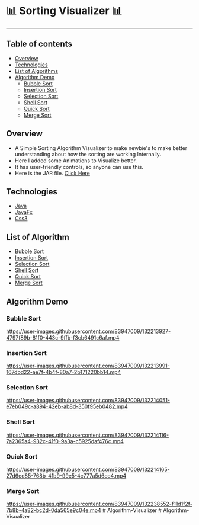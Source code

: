 # 📊 Sorting Visualizer 📊
- ---
## Table of contents
* [Overview](#overview)
* [Technologies](#technologies)
* [List of Algorithms](#list-of-algorithms)
* [Algorithm Demo](#algorithm-demo)
  * [Bubble Sort](#bubble-sort)
  * [Insertion Sort](#insertion-sort)
  * [Selection Sort](#selection-sort)
  * [Shell Sort](#shell-sort)
  * [Quick Sort](#quick-sort)
  * [Merge Sort](#merge-sort)

## Overview
- A Simple Sorting Algorithm Visualizer to make newbie's to make better understanding about how the sorting are working Internally.
- Here I added some Animations to Visualize better.
- It has user-friendly controls, so anyone can use this.
- Here is the JAR file. [Click Here](#https://drive.google.com/file/d/1kpfroW5Xy4sGQnamwmp1SFzDFMeprVWz/view?usp=sharing)

## Technologies
- [Java](#https://www.java.com/en/download/help/whatis_java.html)
- [JavaFx](#https://openjfx.io/)
- [Css3](#https://developer.mozilla.org/en-US/docs/Web/CSS)

## List of Algorithm
- [Bubble Sort](#https://www.scaler.com/topics/data-structures/bubble-sort/)
- [Insertion Sort](#https://www.scaler.com/topics/data-structures/insertion-sort/)
- [Selection Sort](#https://www.scaler.com/topics/data-structures/selection-sort/)
- [Shell Sort](#https://www.javatpoint.com/shell-sort)
- [Quick Sort](#https://www.scaler.com/topics/data-structures/quick-sort-algorithm/)
- [Merge Sort](#https://www.scaler.com/topics/data-structures/merge-sort-algorithm/)

## Algorithm Demo

### Bubble Sort
https://user-images.githubusercontent.com/83947009/132213927-4797f89b-81f0-443c-9ffb-f3cb6491c6af.mp4

### Insertion Sort
https://user-images.githubusercontent.com/83947009/132213991-167dbd22-ae7f-4b4f-80a7-2b171220bb14.mp4

### Selection Sort
https://user-images.githubusercontent.com/83947009/132214051-e7eb049c-a894-42eb-ab8d-350f95eb0482.mp4

### Shell Sort
https://user-images.githubusercontent.com/83947009/132214116-7a2365a4-932c-41f0-9a3a-c5925daf476c.mp4

### Quick Sort
https://user-images.githubusercontent.com/83947009/132214165-27d6ed85-768b-41b9-99e5-4c777a5d6ce4.mp4

### Merge Sort
https://user-images.githubusercontent.com/83947009/132238552-f11d1f2f-7b8b-4a82-bc2d-0da565e9c04e.mp4
#   A l g o r i t h m - V i s u a l i z e r  
 #   A l g o r i t h m - V i s u a l i z e r  
 